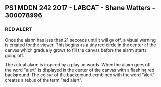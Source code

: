 ## PS1 MDDN 242 2017 - LABCAT - Shane Watters - 300078996

### RED ALERT

Once the alarm has less than 21 seconds until it will go off,  a visual warning is created for the viewer. This begins as a tiny red circle in the center of the canvas which gradually grows to fill the canvas before the alarm starts going off. 

The actual alarm is inspired by a play on words. When the alarm goes off the word "alert" is displayed in the center of the canvas with a flashing red background. The colour of the background combined with the word "alert" creates a rebus of the term "red alert". 